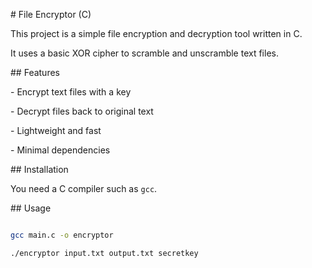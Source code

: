 \# File Encryptor (C)



This project is a simple file encryption and decryption tool written in C.  

It uses a basic XOR cipher to scramble and unscramble text files.



\## Features

\- Encrypt text files with a key

\- Decrypt files back to original text

\- Lightweight and fast

\- Minimal dependencies



\## Installation

You need a C compiler such as `gcc`.



\## Usage

```bash

gcc main.c -o encryptor

./encryptor input.txt output.txt secretkey



